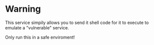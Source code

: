 # Warning
This service simpily allows you to send it shell code for it to execute to emulate a "vulnerable" service.

Only run this in a safe enviroment!